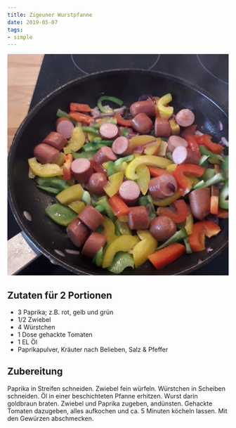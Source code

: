 ```yaml
---
title: Zigeuner Wurstpfanne
date: 2019-05-07
tags:
- simple
---
```


![](/img/Zigeuner-Wurstpfanne.jpg)

## Zutaten für 2 Portionen
- 3     Paprika; z.B. rot, gelb und grün
- 1/2   Zwiebel
- 4     Würstchen
- 1 Dose gehackte Tomaten
- 1 EL  Öl
- Paprikapulver, Kräuter nach Belieben, Salz & Pfeffer

## Zubereitung
Paprika in Streifen schneiden. Zwiebel fein würfeln. Würstchen in Scheiben schneiden. Öl in einer beschichteten Pfanne erhitzen. Wurst darin goldbraun braten. Zwiebel und Paprika zugeben, andünsten. Gehackte Tomaten dazugeben, alles aufkochen und ca. 5 Minuten köcheln lassen. Mit den Gewürzen abschmecken.

